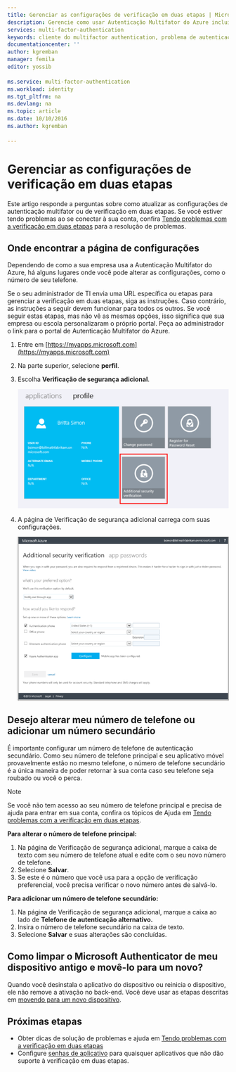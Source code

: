 ```yaml
---
title: Gerenciar as configurações de verificação em duas etapas | Microsoft Docs
description: Gerencie como usar Autenticação Multifator do Azure incluindo alterar suas informações de contato ou configurar seus dispositivos.
services: multi-factor-authentication
keywords: cliente do multifactor authentication, problema de autenticação, ID de correlação
documentationcenter: ''
author: kgremban
manager: femila
editor: yossib

ms.service: multi-factor-authentication
ms.workload: identity
ms.tgt_pltfrm: na
ms.devlang: na
ms.topic: article
ms.date: 10/10/2016
ms.author: kgremban

---
```

# <a name="manage-your-settings-for-two-step-verification"></a>Gerenciar as configurações de verificação em duas etapas
Este artigo responde a perguntas sobre como atualizar as configurações de autenticação multifator ou de verificação em duas etapas. Se você estiver tendo problemas ao se conectar à sua conta, confira [Tendo problemas com a verificacão em duas etapas](multi-factor-authentication-end-user-troubleshoot.md) para a resolução de problemas.

## <a name="where-to-find-the-settings-page"></a>Onde encontrar a página de configurações
Dependendo de como a sua empresa usa a Autenticação Multifator do Azure, há alguns lugares onde você pode alterar as configurações, como o número de seu telefone.

Se o seu administrador de TI envia uma URL específica ou etapas para gerenciar a verificação em duas etapas, siga as instruções. Caso contrário, as instruções a seguir devem funcionar para todos os outros. Se você seguir estas etapas, mas não vê as mesmas opções, isso significa que sua empresa ou escola personalizaram o próprio portal. Peça ao administrador o link para o portal de Autenticação Multifator do Azure.

1. Entre em [https://myapps.microsoft.com](https://myapps.microsoft.com)  
2. Na parte superior, selecione **perfil**.  
3. Escolha **Verificação de segurança adicional**.  
   
    ![Myapps](./media/multi-factor-authentication-end-user-manage/myapps1.png)
4. A página de Verificação de segurança adicional carrega com suas configurações.
   
    ![Prova](./media/multi-factor-authentication-end-user-manage-myapps/proofup.png)

## <a name="i-want-to-change-my-phone-number,-or-add-a-secondary-number"></a>Desejo alterar meu número de telefone ou adicionar um número secundário
É importante configurar um número de telefone de autenticação secundário.  Como seu número de telefone principal e seu aplicativo móvel provavelmente estão no mesmo telefone, o número de telefone secundário é a única maneira de poder retornar à sua conta caso seu telefone seja roubado ou você o perca.

> [!NOTE]
> Se você não tem acesso ao seu número de telefone principal e precisa de ajuda para entrar em sua conta, confira os tópicos de Ajuda em [Tendo problemas com a verificação em duas etapas](multi-factor-authentication-end-user-troubleshoot.md).
> 
> 

**Para alterar o número de telefone principal:**  

1. Na página de Verificação de segurança adicional, marque a caixa de texto com seu número de telefone atual e edite com o seu novo número de telefone.  
2. Selecione **Salvar**.  
3. Se este é o número que você usa para a opção de verificação preferencial, você precisa verificar o novo número antes de salvá-lo.  

**Para adicionar um número de telefone secundário:**  

1. Na página de Verificação de segurança adicional, marque a caixa ao lado de **Telefone de autenticação alternativo.**  
2. Insira o número de telefone secundário na caixa de texto.  
3. Selecione **Salvar** e suas alterações são concluídas.  

## <a name="how-do-i-clean-up-microsoft-authenticator-from-my-old-device-and-move-to-a-new-one?"></a>Como limpar o Microsoft Authenticator de meu dispositivo antigo e movê-lo para um novo?
Quando você desinstala o aplicativo do dispositivo ou reinicia o dispositivo, ele não remove a ativação no back-end. Você deve usar as etapas descritas em [movendo para um novo dispositivo](multi-factor-authentication-microsoft-authenticator.md#how-to-move-to-the-new-microsoft-authenticator-app).

## <a name="next-steps"></a>Próximas etapas
* Obter dicas de solução de problemas e ajuda em [Tendo problemas com a verificação em duas etapas](multi-factor-authentication-end-user-troubleshoot.md)
* Configure [senhas de aplicativo](multi-factor-authentication-end-user-app-passwords.md) para quaisquer aplicativos que não dão suporte à verificação em duas etapas.

<!--HONumber=Oct16_HO2-->


